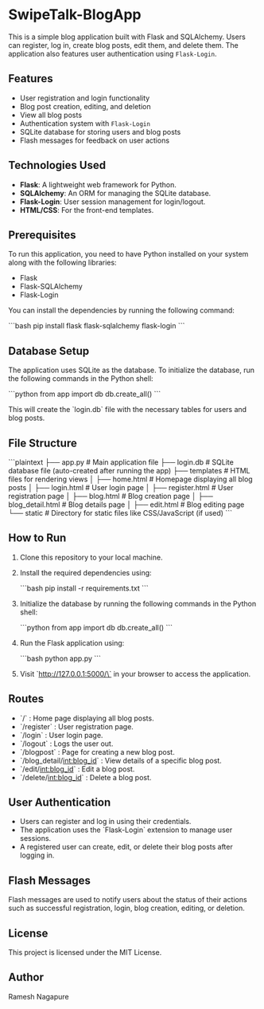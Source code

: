 
# SwipeTalk-BlogApp

This is a simple blog application built with Flask and SQLAlchemy. Users can register, log in, create blog posts, edit them, and delete them. The application also features user authentication using `Flask-Login`.

## Features
- User registration and login functionality
- Blog post creation, editing, and deletion
- View all blog posts
- Authentication system with `Flask-Login`
- SQLite database for storing users and blog posts
- Flash messages for feedback on user actions

## Technologies Used
- **Flask**: A lightweight web framework for Python.
- **SQLAlchemy**: An ORM for managing the SQLite database.
- **Flask-Login**: User session management for login/logout.
- **HTML/CSS**: For the front-end templates.

## Prerequisites
To run this application, you need to have Python installed on your system along with the following libraries:

- Flask
- Flask-SQLAlchemy
- Flask-Login

You can install the dependencies by running the following command:

\`\`\`bash
pip install flask flask-sqlalchemy flask-login
\`\`\`

## Database Setup
The application uses SQLite as the database. To initialize the database, run the following commands in the Python shell:

\`\`\`python
from app import db
db.create_all()
\`\`\`

This will create the \`login.db\` file with the necessary tables for users and blog posts.

## File Structure

\`\`\`plaintext
├── app.py            # Main application file
├── login.db          # SQLite database file (auto-created after running the app)
├── templates         # HTML files for rendering views
│   ├── home.html     # Homepage displaying all blog posts
│   ├── login.html    # User login page
│   ├── register.html # User registration page
│   ├── blog.html     # Blog creation page
│   ├── blog_detail.html # Blog details page
│   ├── edit.html     # Blog editing page
└── static            # Directory for static files like CSS/JavaScript (if used)
\`\`\`

## How to Run

1. Clone this repository to your local machine.
2. Install the required dependencies using:

   \`\`\`bash
   pip install -r requirements.txt
   \`\`\`

3. Initialize the database by running the following commands in the Python shell:

   \`\`\`python
   from app import db
   db.create_all()
   \`\`\`

4. Run the Flask application using:

   \`\`\`bash
   python app.py
   \`\`\`

5. Visit \`http://127.0.0.1:5000/\` in your browser to access the application.

## Routes

- \`/\` : Home page displaying all blog posts.
- \`/register\` : User registration page.
- \`/login\` : User login page.
- \`/logout\` : Logs the user out.
- \`/blogpost\` : Page for creating a new blog post.
- \`/blog_detail/<int:blog_id>\` : View details of a specific blog post.
- \`/edit/<int:blog_id>\` : Edit a blog post.
- \`/delete/<int:blog_id>\` : Delete a blog post.

## User Authentication

- Users can register and log in using their credentials. 
- The application uses the \`Flask-Login\` extension to manage user sessions. 
- A registered user can create, edit, or delete their blog posts after logging in.

## Flash Messages

Flash messages are used to notify users about the status of their actions such as successful registration, login, blog creation, editing, or deletion.

## License
This project is licensed under the MIT License.

## Author
Ramesh Nagapure
